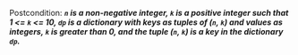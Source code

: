 Postcondition: ***`n` is a non-negative integer, `k` is a positive integer such that 1 <= `k` <= 10, `dp` is a dictionary with keys as tuples of (`n`, `k`) and values as integers, `k` is greater than 0, and the tuple (`n`, `k`) is a key in the dictionary `dp`.***